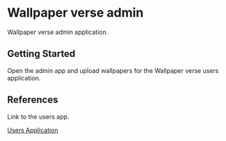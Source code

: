 # Wallpaper verse admin

Wallpaper verse admin application.

## Getting Started

Open the admin app and upload wallpapers for the Wallpaper verse users application.

## References

Link to the users app.

[Users Application](https://github.com/KarlMathuthu/Wallpaper-verse.git)
